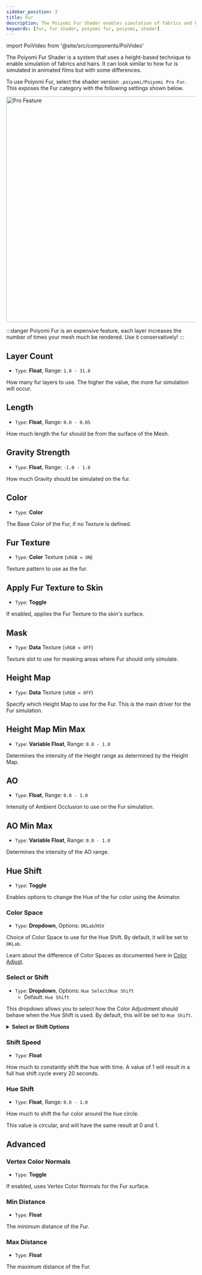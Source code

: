 ```yaml
---
sidebar_position: 3
title: Fur
description: The Poiyomi Fur Shader enables simulation of fabrics and hairs using a specialized technique similar to Height, at a notable performance cost.
keywords: [fur, fur shader, poiyomi fur, poiyomi, shader]
---
```

import PoiVideo from '@site/src/components/PoiVideo'

The Poiyomi Fur Shader is a system that uses a height-based technique to enable simulation of fabrics and hairs. It can look similar to how fur is simulated in animated films but with some differences.

To use Poiyomi Fur, select the shader version `.poiyomi/Poiyomi Pro Fur`. This exposes the Fur category with the following settings shown below.

<!-- POIYOMI PRO LABEL -->
<a target="_blank" href="https://www.patreon.com/poiyomi">
<img src="/img/Poiyomi-Pro-Label.png" alt="Pro Feature" width="600px"/>
</a>

:::danger
Poiyomi Fur is an expensive feature, each layer increases the number of times your mesh much be rendered. Use it conservatively!
:::

## Layer Count

- `Type`: **Float**, Range: `1.0 - 31.0`

How many fur layers to use. The higher the value, the more fur simulation will occur.

## Length

- `Type`: **Float**, Range: `0.0 - 0.05`

How much length the fur should be from the surface of the Mesh.

## Gravity Strength

- `Type`: **Float**, Range: `-1.0 - 1.0`

How much Gravity should be simulated on the fur.

## Color

- `Type`: **Color**

The Base Color of the Fur, if no Texture is defined.

## Fur Texture

- `Type`: **Color** Texture (`sRGB = ON`)

Texture pattern to use as the fur.

## Apply Fur Texture to Skin

- `Type`: **Toggle**

If enabled, applies the Fur Texture to the skin's surface.

## Mask

- `Type`: **Data** Texture (`sRGB = OFF`)

Texture slot to use for masking areas where Fur should only simulate.

## Height Map

- `Type`: **Data** Texture (`sRGB = OFF`)

Specify which Height Map to use for the Fur. This is the main driver for the Fur simulation.

## Height Map Min Max

- `Type`: **Variable Float**, Range: `0.0 - 1.0`

Determines the intensity of the Height range as determined by the Height Map.

## AO

- `Type`: **Float**, Range: `0.0 - 1.0`

Intensity of Ambient Occlusion to use on the Fur simulation.

## AO Min Max

- `Type`: **Variable Float**, Range: `0.0 - 1.0`

Determines the intensity of the AO range.

## Hue Shift

- `Type`: **Toggle**

Enables options to change the Hue of the fur color using the Animator.

### Color Space

- `Type`: **Dropdown**, Options: `OKLab`/`HSV`

Choice of Color Space to use for the Hue Shift. By default, it will be set to `OKLab`.

Learn about the difference of Color Spaces as documented here in [Color Adjust](/docs/color-and-normals/color-adjust.md#oklab-vs-hsv).

### Select or Shift

- `Type`: **Dropdown**, Options: `Hue Select`/`Hue Shift`
  - Default: `Hue Shift`

This dropdown allows you to select how the Color Adjustment should behave when the Hue Shift is used. By default, this will be set to `Hue Shift`.

<details>
<summary><b>Select or Shift Options</b></summary>

- `Hue Select`: Directly applies the selected Hue as an override to the entire Fur.
- `Hue Shift`: Only tints the Fur based on the lerped value. This is the default behavior.

</details>

### Shift Speed

- `Type`: **Float**

How much to constantly shift the hue with time. A value of 1 will result in a full hue shift cycle every 20 seconds.

### Hue Shift

- `Type`: **Float**, Range: `0.0 - 1.0`

How much to shift the fur color around the hue circle. 

This value is circular, and will have the same result at 0 and 1.

## Advanced

### Vertex Color Normals

- `Type`: **Toggle**

If enabled, uses Vertex Color Normals for the Fur surface.

### Min Distance

- `Type`: **Float**

The minimum distance of the Fur.

### Max Distance

- `Type`: **Float**

The maximum distance of the Fur.
